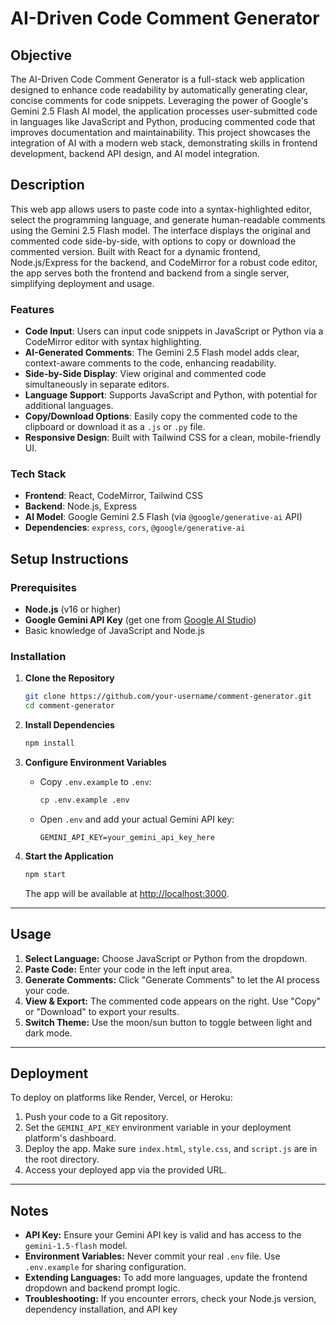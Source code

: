# AI-Driven Code Comment Generator

## Objective

The AI-Driven Code Comment Generator is a full-stack web application designed to enhance code readability by automatically generating clear, concise comments for code snippets. Leveraging the power of Google's Gemini 2.5 Flash AI model, the application processes user-submitted code in languages like JavaScript and Python, producing commented code that improves documentation and maintainability. This project showcases the integration of AI with a modern web stack, demonstrating skills in frontend development, backend API design, and AI model integration.

## Description

This web app allows users to paste code into a syntax-highlighted editor, select the programming language, and generate human-readable comments using the Gemini 2.5 Flash model. The interface displays the original and commented code side-by-side, with options to copy or download the commented version. Built with React for a dynamic frontend, Node.js/Express for the backend, and CodeMirror for a robust code editor, the app serves both the frontend and backend from a single server, simplifying deployment and usage.

### Features

- **Code Input**: Users can input code snippets in JavaScript or Python via a CodeMirror editor with syntax highlighting.
- **AI-Generated Comments**: The Gemini 2.5 Flash model adds clear, context-aware comments to the code, enhancing readability.
- **Side-by-Side Display**: View original and commented code simultaneously in separate editors.
- **Language Support**: Supports JavaScript and Python, with potential for additional languages.
- **Copy/Download Options**: Easily copy the commented code to the clipboard or download it as a `.js` or `.py` file.
- **Responsive Design**: Built with Tailwind CSS for a clean, mobile-friendly UI.

### Tech Stack

- **Frontend**: React, CodeMirror, Tailwind CSS
- **Backend**: Node.js, Express
- **AI Model**: Google Gemini 2.5 Flash (via `@google/generative-ai` API)
- **Dependencies**: `express`, `cors`, `@google/generative-ai`

## Setup Instructions

### Prerequisites

- **Node.js** (v16 or higher)
- **Google Gemini API Key** (get one from [Google AI Studio](https://aistudio.google.com/app/apikey))
- Basic knowledge of JavaScript and Node.js

### Installation

1. **Clone the Repository**

   ```bash
   git clone https://github.com/your-username/comment-generator.git
   cd comment-generator
   ```

2. **Install Dependencies**

   ```bash
   npm install
   ```

3. **Configure Environment Variables**

   - Copy `.env.example` to `.env`:

     ```bash
     cp .env.example .env
     ```

   - Open `.env` and add your actual Gemini API key:

     ```
     GEMINI_API_KEY=your_gemini_api_key_here
     ```

4. **Start the Application**

   ```bash
   npm start
   ```

   The app will be available at [http://localhost:3000](http://localhost:3000).

---

## Usage

1. **Select Language:** Choose JavaScript or Python from the dropdown.
2. **Paste Code:** Enter your code in the left input area.
3. **Generate Comments:** Click "Generate Comments" to let the AI process your code.
4. **View & Export:** The commented code appears on the right. Use "Copy" or "Download" to export your results.
5. **Switch Theme:** Use the moon/sun button to toggle between light and dark mode.

---

## Deployment

To deploy on platforms like Render, Vercel, or Heroku:

1. Push your code to a Git repository.
2. Set the `GEMINI_API_KEY` environment variable in your deployment platform's dashboard.
3. Deploy the app. Make sure `index.html`, `style.css`, and `script.js` are in the root directory.
4. Access your deployed app via the provided URL.

---

## Notes

- **API Key:** Ensure your Gemini API key is valid and has access to the `gemini-1.5-flash` model.
- **Environment Variables:** Never commit your real `.env` file. Use `.env.example` for sharing configuration.
- **Extending Languages:** To add more languages, update the frontend dropdown and backend prompt logic.
- **Troubleshooting:** If you encounter errors, check your Node.js version, dependency installation, and API key
